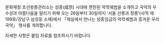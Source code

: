 문화재청 조선왕릉관리소는 성종(成宗) 시대에 편찬된 악학궤범을 소개하고 국악의 우수성과 아름다움을 알리기 위해 오는 26일부터 30일까지 ‘서울 선릉과 정릉’(사적 제199호/강남구 삼성동 소재)에서 「재실에서 만나는 성종임금의 악학궤범과 흥겨운 우리 국악」 행사를 개최합니다.

자세한 사항은 붙임 자료를 참조하시기 바랍니다.